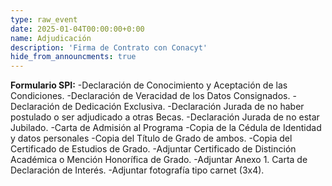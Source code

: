 ```yaml
---
type: raw_event
date: 2025-01-04T00:00:00+0:00
name: Adjudicación 
description: 'Firma de Contrato con Conacyt'
hide_from_announcments: true
---
```

**Formulario SPI:**
-Declaración de Conocimiento y Aceptación de las Condiciones.
-Declaración de Veracidad de los Datos Consignados.
-Declaración de Dedicación Exclusiva.
-Declaración Jurada de no haber postulado o ser adjudicado a otras Becas.
-Declaración Jurada de no estar Jubilado.
-Carta de Admisión al Programa
-Copia de la Cédula de Identidad y datos personales
-Copia del Título de Grado de ambos.
-Copia del Certificado de Estudios de Grado. 
-Adjuntar Certificado de Distinción Académica o Mención Honorífica de Grado.
-Adjuntar Anexo 1. Carta de Declaración de Interés.
-Adjuntar fotografía tipo carnet (3x4).
